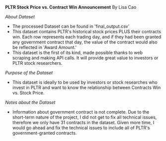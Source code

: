 **PLTR Stock Price vs. Contract Win Announcement** 
By Lisa Cao

*About Dataset*
- The processed Dataset can be found in 'final_output.csv'
- This dataset contains PLTR's historical stock prices PLUS their contracts win. Each row represents each trading day, and if they had been granted any government contract that day, the value of the contract would also be reflected in 'Award Amount.' 
- This dataset is the first of its kind, made possible thanks to web scraping and making API calls. It will provide great value to investors or PLTR stock researchers. 


*Purpose of the Dataset*
- This dataset is ideally to be used by investors or stock researches who invest in PLTR and want to know the relationship between Contracts Win vs. Stock Price. 

*Notes about the Dataset*
- Information about government contract is not complete. Due to the short-term nature of the project, I did not get to fix all technical issues, therefore we only have 31 contracts in the dataset. Given more time, I would go ahead and fix the technical issues to include all of PLTR's government-granted contracts.
